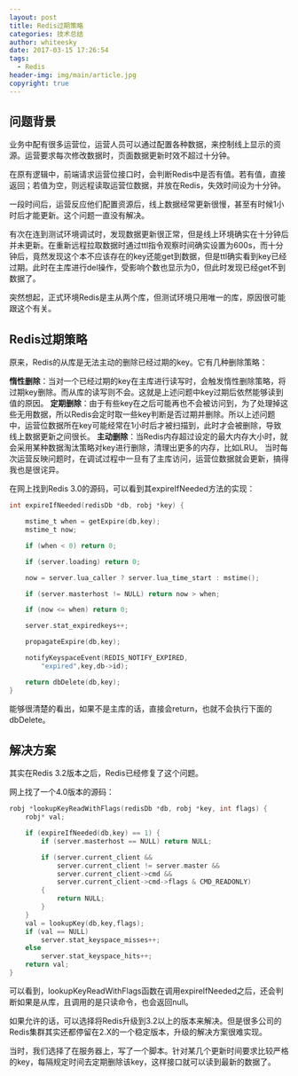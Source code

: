 ```yaml
---
layout: post
title: Redis过期策略
categories: 技术总结
author: whiteesky
date: 2017-03-15 17:26:54
tags:
  - Redis
header-img: img/main/article.jpg
copyright: true
---
```


问题背景
----

业务中配有很多运营位，运营人员可以通过配置各种数据，来控制线上显示的资源。运营要求每次修改数据时，页面数据更新时效不超过十分钟。

在原有逻辑中，前端请求运营位接口时，会判断Redis中是否有值。若有值，直接返回；若值为空，则远程读取运营位数据，并放在Redis，失效时间设为十分钟。

一段时间后，运营反应他们配置资源后，线上数据经常更新很慢，甚至有时候1小时后才能更新。这个问题一直没有解决。

有次在连到测试环境调试时，发现数据更新很正常，但是线上环境确实在十分钟后并未更新。在重新远程拉取数据时通过ttl指令观察时间确实设置为600s，而十分钟后，竟然发现这个本不应该存在的key还能get到数据，但是ttl确实看到key已经过期。此时在主库进行del操作，受影响个数也显示为0，但此时发现已经get不到数据了。

突然想起，正式环境Redis是主从两个库，但测试环境只用唯一的库，原因很可能跟这个有关。


Redis过期策略
---------

原来，Redis的从库是无法主动的删除已经过期的key。它有几种删除策略：

**惰性删除**：当对一个已经过期的key在主库进行读写时，会触发惰性删除策略，将过期key删除。而从库的读写则不会。这就是上述问题中key过期后依然能够读到值的原因。
**定期删除**：由于有些key在之后可能再也不会被访问到，为了处理掉这些无用数据，所以Redis会定时取一些key判断是否过期并删除。所以上述问题中，运营位数据所在key可能经常在1小时后才被扫描到，此时才会被删除，导致线上数据更新之间很长。
**主动删除**：当Redis内存超过设定的最大内存大小时，就会采用某种数据淘汰策略对key进行删除，清理出更多的内存，比如LRU。
当时每次运营反映问题时，在调试过程中一旦有了主库访问，运营位数据就会更新，搞得我也是很诧异。

在网上找到Redis 3.0的源码，可以看到其expireIfNeeded方法的实现：

```c
int expireIfNeeded(redisDb *db, robj *key) {

    mstime_t when = getExpire(db,key);
    mstime_t now;

    if (when < 0) return 0;

    if (server.loading) return 0;

    now = server.lua_caller ? server.lua_time_start : mstime();

    if (server.masterhost != NULL) return now > when;

    if (now <= when) return 0;

    server.stat_expiredkeys++;

    propagateExpire(db,key);

    notifyKeyspaceEvent(REDIS_NOTIFY_EXPIRED,
        "expired",key,db->id);

    return dbDelete(db,key);
}
```

能够很清楚的看出，如果不是主库的话，直接会return，也就不会执行下面的dbDelete。


解决方案
----

其实在Redis 3.2版本之后，Redis已经修复了这个问题。

网上找了一个4.0版本的源码：

```c
robj *lookupKeyReadWithFlags(redisDb *db, robj *key, int flags) {
    robj* val;

    if (expireIfNeeded(db,key) == 1) {
        if (server.masterhost == NULL) return NULL;

        if (server.current_client &&
            server.current_client != server.master &&
            server.current_client->cmd &&
            server.current_client->cmd->flags & CMD_READONLY)
        {
            return NULL;
        }
    }
    val = lookupKey(db,key,flags);
    if (val == NULL)
        server.stat_keyspace_misses++;
    else
        server.stat_keyspace_hits++;
    return val;
}
```

可以看到，lookupKeyReadWithFlags函数在调用expireIfNeeded之后，还会判断如果是从库，且调用的是只读命令，也会返回null。

如果允许的话，可以选择将Redis升级到3.2以上的版本来解决。但是很多公司的Redis集群其实还都停留在2.X的一个稳定版本，升级的解决方案很难实现。

当时，我们选择了在服务器上，写了一个脚本。针对某几个更新时间要求比较严格的key，每隔规定时间去定期删除该key，这样接口就可以读到最新的数据了。
